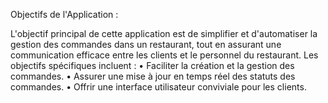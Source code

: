 Objectifs de l'Application :

L'objectif principal de cette application est de simplifier et d'automatiser la gestion des commandes dans un restaurant, tout en assurant une communication efficace entre les clients et le personnel du restaurant. Les objectifs spécifiques incluent :
•	Faciliter la création et la gestion des commandes.
•	Assurer une mise à jour en temps réel des statuts des commandes.
•	Offrir une interface utilisateur conviviale pour les clients.
